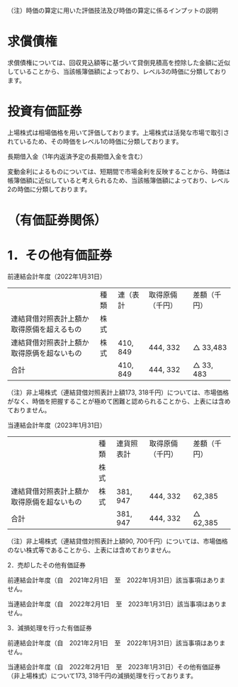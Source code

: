 （注）時価の算定に用いた評価技法及び時価の算定に係るインプットの説明  

# 求償債権  

求償債権については、回収見込額等に基づいて貸倒見積高を控除した金額に近似していることから、当該帳簿価額によっており、レベル3の時価に分類しております。  

# 投資有価証券  

上場株式は相場価格を用いて評価しております。上場株式は活発な市場で取引されているため、その時価をレベル1の時価に分類しております。  

長期借入金（1年内返済予定の長期借入金を含む）  

変動金利によるものについては、短期間で市場金利を反映することから、時価は帳簿価額に近似していると考えられるため、当該帳簿価額によっており、レベル2の時価に分類しております。  

# （有価証券関係）  

# 1．その他有価証券  

前連結会計年度（2022年1月31日）  


<html><body><table><tr><td></td><td>種類</td><td>連（表計</td><td>取得原倆（千円）</td><td>差額（千円）</td></tr><tr><td>連結貸借対照表計上額か 取得原倆を超えるもの</td><td>株式</td><td></td><td></td><td></td></tr><tr><td>連結貸借対照表計上額か 取得原俩を超ないもの</td><td>株式</td><td>410, 849</td><td>444, 332</td><td>△ 33,483</td></tr><tr><td>合計</td><td></td><td>410, 849</td><td>444, 332</td><td>△ 33, 483</td></tr></table></body></html>

（注）非上場株式（連結貸借対照表計上額173, 318千円）については、市場価格がなく、時価を把握することが極めて困難と認められることから、上表には含めておりません。  

当連結会計年度（2023年1月31日）  


<html><body><table><tr><td></td><td>種類</td><td>連貨照表計</td><td>取得原倆（千円）</td><td>差額（千円）</td></tr><tr><td></td><td>株式</td><td></td><td></td><td></td></tr><tr><td>連結貸借対照表計上額か 取得原倆を超ないもの</td><td>株式</td><td>381, 947</td><td>444, 332</td><td> 62,385</td></tr><tr><td>合計</td><td></td><td>381, 947</td><td>444, 332</td><td>△ 62,385</td></tr></table></body></html>

（注）非上場株式（連結貸借対照表計上額90, 700千円）については、市場価格のない株式等であることから、上表には含めておりません。  

2．売却したその他有価証券  

前連結会計年度（自　2021年2月1日　至　2022年1月31日）該当事項はありません。  

当連結会計年度（自　2022年2月1日　至　2023年1月31日）該当事項はありません。  

3．減損処理を行った有価証券  

前連結会計年度（自　2021年2月1日　至　2022年1月31日）該当事項はありません。  

当連結会計年度（自　2022年2月1日　至　2023年1月31日）その他有価証券（非上場株式）について173, 318千円の減損処理を行っております。  